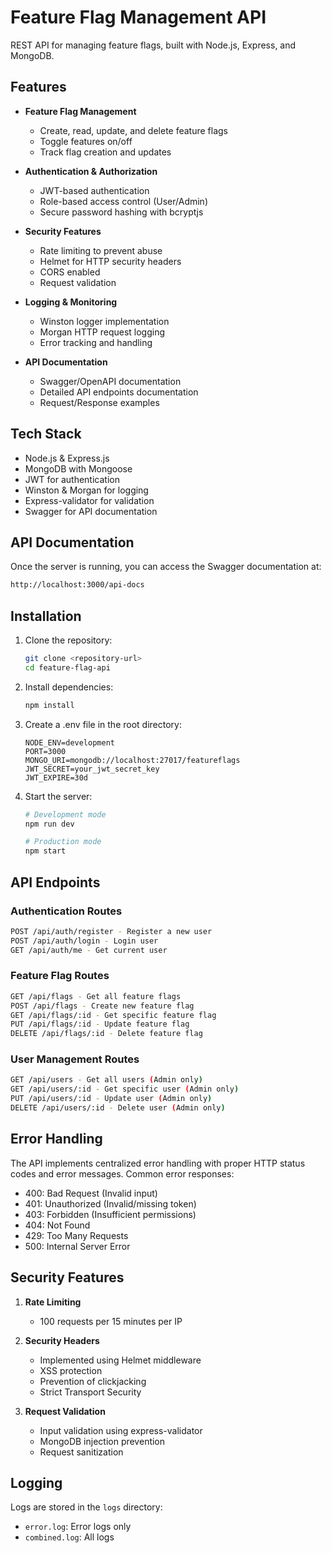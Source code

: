 # Feature Flag Management API

REST API for managing feature flags, built with Node.js, Express, and MongoDB.

## Features

- **Feature Flag Management**

  - Create, read, update, and delete feature flags
  - Toggle features on/off
  - Track flag creation and updates

- **Authentication & Authorization**

  - JWT-based authentication
  - Role-based access control (User/Admin)
  - Secure password hashing with bcryptjs

- **Security Features**

  - Rate limiting to prevent abuse
  - Helmet for HTTP security headers
  - CORS enabled
  - Request validation

- **Logging & Monitoring**

  - Winston logger implementation
  - Morgan HTTP request logging
  - Error tracking and handling

- **API Documentation**
  - Swagger/OpenAPI documentation
  - Detailed API endpoints documentation
  - Request/Response examples

## Tech Stack

- Node.js & Express.js
- MongoDB with Mongoose
- JWT for authentication
- Winston & Morgan for logging
- Express-validator for validation
- Swagger for API documentation

## API Documentation

Once the server is running, you can access the Swagger documentation at:

```bash
http://localhost:3000/api-docs
```

## Installation

1. Clone the repository:

   ```bash
   git clone <repository-url>
   cd feature-flag-api
   ```

2. Install dependencies:

   ```bash
   npm install
   ```

3. Create a .env file in the root directory:

   ```env
   NODE_ENV=development
   PORT=3000
   MONGO_URI=mongodb://localhost:27017/featureflags
   JWT_SECRET=your_jwt_secret_key
   JWT_EXPIRE=30d
   ```

4. Start the server:

   ```bash
   # Development mode
   npm run dev

   # Production mode
   npm start
   ```

## API Endpoints

### Authentication Routes

```bash
POST /api/auth/register - Register a new user
POST /api/auth/login - Login user
GET /api/auth/me - Get current user
```

### Feature Flag Routes

```bash
GET /api/flags - Get all feature flags
POST /api/flags - Create new feature flag
GET /api/flags/:id - Get specific feature flag
PUT /api/flags/:id - Update feature flag
DELETE /api/flags/:id - Delete feature flag
```

### User Management Routes

```bash
GET /api/users - Get all users (Admin only)
GET /api/users/:id - Get specific user (Admin only)
PUT /api/users/:id - Update user (Admin only)
DELETE /api/users/:id - Delete user (Admin only)
```

## Error Handling

The API implements centralized error handling with proper HTTP status codes and error messages. Common error responses:

- 400: Bad Request (Invalid input)
- 401: Unauthorized (Invalid/missing token)
- 403: Forbidden (Insufficient permissions)
- 404: Not Found
- 429: Too Many Requests
- 500: Internal Server Error

## Security Features

1. **Rate Limiting**

   - 100 requests per 15 minutes per IP

2. **Security Headers**

   - Implemented using Helmet middleware
   - XSS protection
   - Prevention of clickjacking
   - Strict Transport Security

3. **Request Validation**
   - Input validation using express-validator
   - MongoDB injection prevention
   - Request sanitization

## Logging

Logs are stored in the `logs` directory:

- `error.log`: Error logs only
- `combined.log`: All logs
